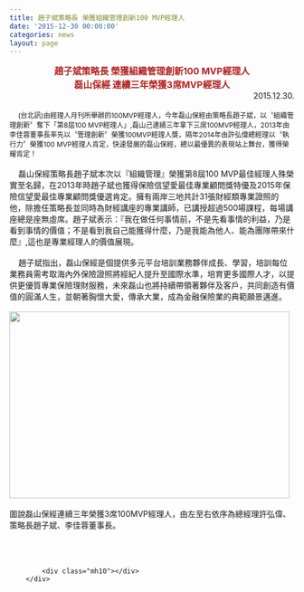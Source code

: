 ```yaml
---
title: 趙子斌策略長 榮獲組織管理創新100 MVP經理人
date: '2015-12-30 00:00:00'
categories: news
layout: page
---
```


<div class="text">
			<div align="center">
	<div>
		<span style="color:#b22222;"><span style="font-size:16px;"><strong>趙子斌策略長 榮獲組織管理創新100 MVP經理人</strong></span></span></div>
	<div>
		<span style="color:#b22222;"><span style="font-size:16px;"><strong>磊山保經 連續三年榮獲3席MVP經理人</strong></span></span></div>
</div>
<div align="right">
	&nbsp;&nbsp;&nbsp;&nbsp;&nbsp;&nbsp;&nbsp;&nbsp;&nbsp;&nbsp;&nbsp;&nbsp;&nbsp;&nbsp;&nbsp;&nbsp;&nbsp;&nbsp;&nbsp;&nbsp;&nbsp;&nbsp;&nbsp;&nbsp;&nbsp;&nbsp;&nbsp;&nbsp;&nbsp;&nbsp;&nbsp;&nbsp;&nbsp;&nbsp;&nbsp;&nbsp;&nbsp;&nbsp;&nbsp;&nbsp;&nbsp;&nbsp;&nbsp;&nbsp;&nbsp;&nbsp;&nbsp;&nbsp;&nbsp; 2015.12.30.</div>
<div>
	&nbsp;</div>
<div>
	&nbsp; &nbsp;<span style="font-size: 9pt;">&nbsp;(台北訊)由經理人月刊所舉辦的100MVP經理人，</span><wbr style="font-size: 9pt;"><span style="font-size: 9pt;">今年磊山保經由策略長趙子斌，以〝組織管理創新〞奪下「第8屆1</span><wbr style="font-size: 9pt;"><span style="font-size: 9pt;">00 MVP經理人」,磊山己連續三年拿下三席100MVP經理人，2</span><wbr style="font-size: 9pt;"><span style="font-size: 9pt;">013年由李佳蓉董事長率先以〝管理創新〞榮獲100MVP經理</span><wbr style="font-size: 9pt;"><span style="font-size: 9pt;">人獎，隔年2014年由許弘偉總經理以〝執行力〞榮獲100 MVP經理人肯定，快速發展的磊山保經，</span><wbr style="font-size: 9pt;"><span style="font-size: 9pt;">總以最優異的表現站上舞台，獲得榮耀肯定！</span></div>
<div>
	&nbsp;</div>
<div>
	&nbsp;&nbsp;&nbsp;&nbsp;磊山保經策略長趙子斌本次以『組織管理』榮獲第8屆100 MVP最佳經理人殊榮實至名歸，在2013年時趙子斌也獲得保險<wbr>信望愛最佳專業顧問獎特優及2015年保險信望愛最佳專業顧問獎<wbr>優選肯定。擁有兩岸三地共計31張財經類專業證照的他，<wbr>除擔任策略長並同時為財經講座的專業講師，已講授超過500場課<wbr>程，每場講座總是座無虛席。趙子斌表示：『我在做任何事情前，<wbr>不是先看事情的利益，乃是看到事情的價值；<wbr>不是看到我自己能獲得什麼，乃是我能為他人、能為團隊帶來什麼』<wbr>,這也是專業經理人的價值展現。</div>
<div>
	&nbsp;</div>
<div>
	&nbsp;&nbsp;&nbsp;&nbsp;趙子斌指出，磊山保經是個提供多元平台培訓業務夥伴成長、學習，<wbr>培訓每位業務員需考取海內外保險證照將經紀人提升至國際水準，<wbr>培育更多國際人才，以提供更優質專業保險理財服務，未來磊山也將<wbr>持續帶領著夥伴及客戶，共同創造有價值的圓滿人生，<wbr>並朝著胸懷大愛，傳承大業，成為金融保險業的典範願景邁進。</div>
<div>
	&nbsp;</div>
<div>
	<img alt="" src="http://www.leishan.com.tw/UserFiles/images/500-1%284%29.jpg" style="width: 495px; height: 330px;"></div>
<div>
	&nbsp;</div>
<div>
	圖說磊山保經連續三年榮獲3席100MVP經理人，由左至右依序為總經理許弘偉、策略長趙子斌、李佳蓉董事長。</div>
<div>
	&nbsp;</div>
<div>
	&nbsp;</div>
<div>
	&nbsp;</div>

			<div class="mh10"></div>
		</div>